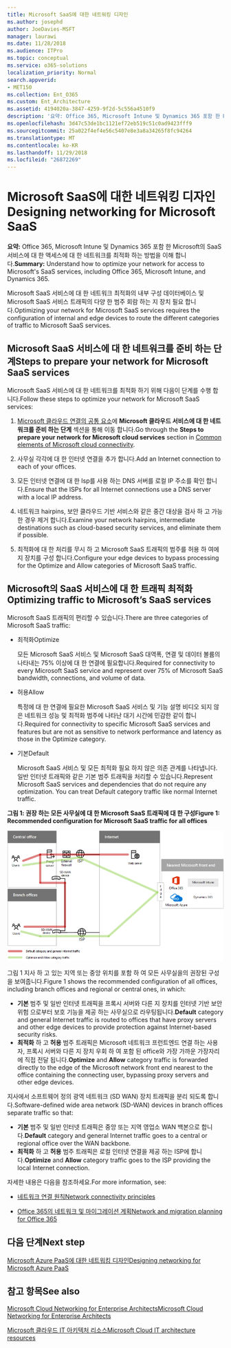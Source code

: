 ```yaml
---
title: Microsoft SaaS에 대한 네트워킹 디자인
ms.author: josephd
author: JoeDavies-MSFT
manager: laurawi
ms.date: 11/28/2018
ms.audience: ITPro
ms.topic: conceptual
ms.service: o365-solutions
localization_priority: Normal
search.appverid:
- MET150
ms.collection: Ent_O365
ms.custom: Ent_Architecture
ms.assetid: 4194020a-3847-4259-9f2d-5c556a4510f9
description: '요약: Office 365, Microsoft Intune 및 Dynamics 365 포함 한 Microsoft의 SaaS 서비스에 대 한 액세스에 대 한 네트워크를 최적화 하는 방법을 이해 합니다.'
ms.openlocfilehash: 3d47c53de1bc1121ef72eb519c51c0ad9423fff9
ms.sourcegitcommit: 25a022f4ef4e56c5407e8e3a8a34265f8fc94264
ms.translationtype: MT
ms.contentlocale: ko-KR
ms.lasthandoff: 11/29/2018
ms.locfileid: "26872269"
---
```

# <a name="designing-networking-for-microsoft-saas"></a><span data-ttu-id="0a355-103">Microsoft SaaS에 대한 네트워킹 디자인</span><span class="sxs-lookup"><span data-stu-id="0a355-103">Designing networking for Microsoft SaaS</span></span>

 <span data-ttu-id="0a355-104">**요약:** Office 365, Microsoft Intune 및 Dynamics 365 포함 한 Microsoft의 SaaS 서비스에 대 한 액세스에 대 한 네트워크를 최적화 하는 방법을 이해 합니다.</span><span class="sxs-lookup"><span data-stu-id="0a355-104">**Summary:** Understand how to optimize your network for access to Microsoft's SaaS services, including Office 365, Microsoft Intune, and Dynamics 365.</span></span>
  
<span data-ttu-id="0a355-105">Microsoft SaaS 서비스에 대 한 네트워크 최적화의 내부 구성 데이터베이스 및 Microsoft SaaS 서비스 트래픽의 다양 한 범주 회람 하는 지 장치 필요 합니다.</span><span class="sxs-lookup"><span data-stu-id="0a355-105">Optimizing your network for Microsoft SaaS services requires the configuration of internal and edge devices to route the different categories of traffic to Microsoft SaaS services.</span></span>
  
## <a name="steps-to-prepare-your-network-for-microsoft-saas-services"></a><span data-ttu-id="0a355-106">Microsoft SaaS 서비스에 대 한 네트워크를 준비 하는 단계</span><span class="sxs-lookup"><span data-stu-id="0a355-106">Steps to prepare your network for Microsoft SaaS services</span></span>

<span data-ttu-id="0a355-107">Microsoft SaaS 서비스에 대 한 네트워크를 최적화 하기 위해 다음이 단계를 수행 합니다.</span><span class="sxs-lookup"><span data-stu-id="0a355-107">Follow these steps to optimize your network for Microsoft SaaS services:</span></span>
  
1. <span data-ttu-id="0a355-108">[Microsoft 클라우드 연결의 공통 요소](common-elements-of-microsoft-cloud-connectivity.md)에 **Microsoft 클라우드 서비스에 대 한 네트워크를 준비 하는 단계** 섹션을 통해 이동 합니다.</span><span class="sxs-lookup"><span data-stu-id="0a355-108">Go through the **Steps to prepare your network for Microsoft cloud services** section in [Common elements of Microsoft cloud connectivity](common-elements-of-microsoft-cloud-connectivity.md).</span></span>
    
2. <span data-ttu-id="0a355-109">사무실 각각에 대 한 인터넷 연결을 추가 합니다.</span><span class="sxs-lookup"><span data-stu-id="0a355-109">Add an Internet connection to each of your offices.</span></span>
    
3. <span data-ttu-id="0a355-110">모든 인터넷 연결에 대 한 Isp를 사용 하는 DNS 서버를 로컬 IP 주소를 확인 합니다.</span><span class="sxs-lookup"><span data-stu-id="0a355-110">Ensure that the ISPs for all Internet connections use a DNS server with a local IP address.</span></span>
    
4. <span data-ttu-id="0a355-111">네트워크 hairpins, 보안 클라우드 기반 서비스와 같은 중간 대상을 검사 하 고 가능한 경우 제거 합니다.</span><span class="sxs-lookup"><span data-stu-id="0a355-111">Examine your network hairpins, intermediate destinations such as cloud-based security services, and eliminate them if possible.</span></span>
    
5. <span data-ttu-id="0a355-112">최적화에 대 한 처리를 무시 하 고 Microsoft SaaS 트래픽의 범주를 허용 하 여에 지 장치를 구성 합니다.</span><span class="sxs-lookup"><span data-stu-id="0a355-112">Configure your edge devices to bypass processing for the Optimize and Allow categories of Microsoft SaaS traffic.</span></span>

## <a name="optimizing-traffic-to-microsofts-saas-services"></a><span data-ttu-id="0a355-113">Microsoft의 SaaS 서비스에 대 한 트래픽 최적화</span><span class="sxs-lookup"><span data-stu-id="0a355-113">Optimizing traffic to Microsoft’s SaaS services</span></span>    

<span data-ttu-id="0a355-114">Microsoft SaaS 트래픽의 편리할 수 있습니다.</span><span class="sxs-lookup"><span data-stu-id="0a355-114">There are three categories of Microsoft SaaS traffic:</span></span>

- <span data-ttu-id="0a355-115">최적화</span><span class="sxs-lookup"><span data-stu-id="0a355-115">Optimize</span></span>

  <span data-ttu-id="0a355-116">모든 Microsoft SaaS 서비스 및 Microsoft SaaS 대역폭, 연결 및 데이터 볼륨의 나타내는 75% 이상에 대 한 연결에 필요합니다.</span><span class="sxs-lookup"><span data-stu-id="0a355-116">Required for connectivity to every Microsoft SaaS service and represent over 75% of Microsoft SaaS bandwidth, connections, and volume of data.</span></span>

- <span data-ttu-id="0a355-117">허용</span><span class="sxs-lookup"><span data-stu-id="0a355-117">Allow</span></span>

  <span data-ttu-id="0a355-118">특정에 대 한 연결에 필요한 Microsoft SaaS 서비스 및 기능 설명 비디오 되지 않은 네트워크 성능 및 최적화 범주에 나타난 대기 시간에 민감한 같이 합니다.</span><span class="sxs-lookup"><span data-stu-id="0a355-118">Required for connectivity to specific Microsoft SaaS services and features but are not as sensitive to network performance and latency as those in the Optimize category.</span></span>

- <span data-ttu-id="0a355-119">기본</span><span class="sxs-lookup"><span data-stu-id="0a355-119">Default</span></span>

  <span data-ttu-id="0a355-p101">Microsoft SaaS 서비스 및 모든 최적화 필요 하지 않은 의존 관계를 나타냅니다. 일반 인터넷 트래픽와 같은 기본 범주 트래픽을 처리할 수 있습니다.</span><span class="sxs-lookup"><span data-stu-id="0a355-p101">Represent Microsoft SaaS services and dependencies that do not require any optimization. You can treat Default category traffic like normal Internet traffic.</span></span>


<span data-ttu-id="0a355-122">**그림 1: 권장 하는 모든 사무실에 대 한 Microsoft SaaS 트래픽에 대 한 구성**</span><span class="sxs-lookup"><span data-stu-id="0a355-122">**Figure 1: Recommended configuration for Microsoft SaaS traffic for all offices**</span></span>

![그림 1: 권장 하는 모든 사무실에 대 한 Microsoft SaaS 트래픽에 대 한 구성](media/Network-Poster/SaaS1.png)

<span data-ttu-id="0a355-124">그림 1 지사 하 고 있는 지역 또는 중앙 위치를 포함 하 여 모든 사무실을의 권장된 구성을 보여줍니다.</span><span class="sxs-lookup"><span data-stu-id="0a355-124">Figure 1 shows the recommended configuration of all offices, including branch offices and regional or central ones, in which:</span></span>

- <span data-ttu-id="0a355-125">**기본** 범주 및 일반 인터넷 트래픽을 프록시 서버와 다른 지 장치를 인터넷 기반 보안 위험 으로부터 보호 기능을 제공 하는 사무실으로 라우팅됩니다.</span><span class="sxs-lookup"><span data-stu-id="0a355-125">**Default** category and general Internet traffic is routed to offices that have proxy servers and other edge devices to provide protection against Internet-based security risks.</span></span>
- <span data-ttu-id="0a355-126">**최적화** 하 고 **허용** 범주 트래픽은 Microsoft 네트워크 프런트엔드 연결 하는 사용자, 프록시 서버와 다른 지 장치 우회 하 여 포함 된 office와 가장 가까운 가장자리에 직접 전달 됩니다.</span><span class="sxs-lookup"><span data-stu-id="0a355-126">**Optimize** and **Allow** category traffic is forwarded directly to the edge of the Microsoft network front end nearest to the office containing the connecting user, bypassing proxy servers and other edge devices.</span></span>

<span data-ttu-id="0a355-127">지사에서 소프트웨어 정의 광역 네트워크 (SD WAN) 장치 트래픽을 분리 되도록 합니다.</span><span class="sxs-lookup"><span data-stu-id="0a355-127">Software-defined wide area network (SD-WAN) devices in branch offices separate traffic so that:</span></span> 

- <span data-ttu-id="0a355-128">**기본** 범주 및 일반 인터넷 트래픽은 중앙 또는 지역 영업소 WAN 백본으로 합니다.</span><span class="sxs-lookup"><span data-stu-id="0a355-128">**Default** category and general Internet traffic goes to a central or regional office over the WAN backbone.</span></span> 
- <span data-ttu-id="0a355-129">**최적화** 하 고 **허용** 범주 트래픽은 로컬 인터넷 연결을 제공 하는 ISP에 합니다.</span><span class="sxs-lookup"><span data-stu-id="0a355-129">**Optimize** and **Allow** category traffic goes to the ISP providing the local Internet connection.</span></span>
  
<span data-ttu-id="0a355-130">자세한 내용은 다음을 참조하세요.</span><span class="sxs-lookup"><span data-stu-id="0a355-130">For more information, see:</span></span>
  
- [<span data-ttu-id="0a355-131">네트워크 연결 원칙</span><span class="sxs-lookup"><span data-stu-id="0a355-131">Network connectivity principles</span></span>](https://aka.ms/expressrouteoffice365)

- [<span data-ttu-id="0a355-132">Office 365의 네트워크 및 마이그레이션 계획</span><span class="sxs-lookup"><span data-stu-id="0a355-132">Network and migration planning for Office 365</span></span>](https://aka.ms/tune)
    
## <a name="next-step"></a><span data-ttu-id="0a355-133">다음 단계</span><span class="sxs-lookup"><span data-stu-id="0a355-133">Next step</span></span>

[<span data-ttu-id="0a355-134">Microsoft Azure PaaS에 대한 네트워킹 디자인</span><span class="sxs-lookup"><span data-stu-id="0a355-134">Designing networking for Microsoft Azure PaaS</span></span>](designing-networking-for-microsoft-azure-paas.md)
    
## <a name="see-also"></a><span data-ttu-id="0a355-135">참고 항목</span><span class="sxs-lookup"><span data-stu-id="0a355-135">See also</span></span>

[<span data-ttu-id="0a355-136">Microsoft Cloud Networking for Enterprise Architects</span><span class="sxs-lookup"><span data-stu-id="0a355-136">Microsoft Cloud Networking for Enterprise Architects</span></span>](microsoft-cloud-networking-for-enterprise-architects.md)
  
[<span data-ttu-id="0a355-137">Microsoft 클라우드 IT 아키텍처 리소스</span><span class="sxs-lookup"><span data-stu-id="0a355-137">Microsoft Cloud IT architecture resources</span></span>](microsoft-cloud-it-architecture-resources.md)


